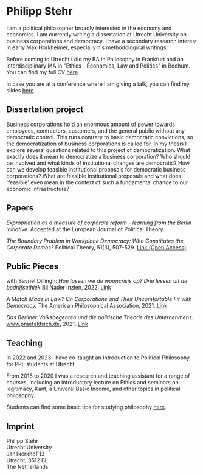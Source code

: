 # Philipp Stehr

I am a political philosopher broadly interested in the economy and economics. I am currently writing a dissertation at Utrecht University on business corporations and democracy. I have a secondary research interest in early Max Horkheimer, especially his methodological writings.

Before coming to Utrecht I did my BA in Philosophy in Frankfurt and an interdisciplinary MA in "Ethics - Economics, Law and Politics" in Bochum. You can find my full CV [here](https://philippstehr.github.io/CV.html).

In case you are at a conference where I am giving a talk, you can find my slides [here](https://philippstehr.github.io/presentations/Presentation.pdf).

## Dissertation project

Business corporations hold an enormous amount of power towards employees, contractors, customers, and the general public without any democratic control. This runs contrary to basic democratic convictions, so the democratization of business corporations is called for. In my thesis I explore several questions related to this project of democratization. What exactly does it mean to democratize a business corporation? Who should be involved and what kinds of institutional changes are democratic? How can we develop feasible institutional proposals for democratic business corporations? What are feasible institutional proposals and what does 'feasible' even mean in the context of such a fundamental change to our economic infrastructure?

## Papers

*Expropriation as a measure of corporate reform - learning from the Berlin initiative.* Accepted at the European Journal of Political Theory.

*The Boundary Problem in Workplace Democracy: Who Constitutes the Corporate Demos?* Political Theory, 51(3), 507-529. [Link (Open Access)](https://journals.sagepub.com/doi/10.1177/00905917221131821)

## Public Pieces

with Savriel Dillingh: *Hoe lossen we de wooncrisis op? Drie lessen uit de bedrijfsethiek* Bij Nader Inzien, 2022. [Link](https://bijnaderinzien.com/2022/02/10/hoe-lossen-we-de-wooncrisis-op/)

*A Match Made in Law? On Corporations and Their Uncomfortable Fit with Democracy.* The American Philosophical Association, 2021. [Link](https://blog.apaonline.org/2021/10/04/a-match-made-in-law-on-corporations-and-their-uncomfortable-fit-with-democracy/)

*Das Berliner Volksbegehren und die politische Theorie des Unternehmens.* www.praefaktisch.de, 2021. [Link](https://www.praefaktisch.de/002e/das-berliner-volksbegehren-und-die-politische-theorie-des-unternehmens/)

## Teaching

In 2022 and 2023 I have co-taught an Introduction to Political Philosophy for PPE students at Utrecht.

From 2018 to 2020 I was a research and teaching assistant for a range of courses, including an introductory lecture on Ethics and seminars on legitimacy, Kant, a Univeral Basic Income, and other topics in political philosophy.

Students can find some basic tips for studying philosophy [here](https://philippstehr.github.io/StudentResources.html).

## Imprint

Philipp Stehr  
Utrecht University  
Janskerkhof 13  
Utrecht, 3512 BL  
The Netherlands  
